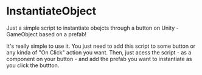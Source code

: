 # InstantiateObject
Just a simple script to instantiate obejcts through a button on Unity - GameObject based on a prefab!

It's really simple to use it. You just need to add this script to some button or any kinda of "On Click" action you want.
Then, just acess the script - as a component on your button - and add the prefab you want to instantiate as you click the buttton.
